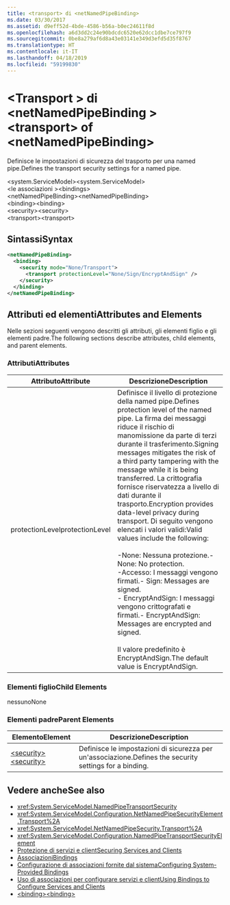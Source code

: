 ```yaml
---
title: <transport> di <netNamedPipeBinding>
ms.date: 03/30/2017
ms.assetid: d9eff52d-4bde-4586-b56a-b0ec24611f8d
ms.openlocfilehash: a6d3dd2c24e90bdcdc6520e62dcc1dbe7ce797f9
ms.sourcegitcommit: 0be8a279af6d8a43e03141e349d3efd5d35f8767
ms.translationtype: HT
ms.contentlocale: it-IT
ms.lasthandoff: 04/18/2019
ms.locfileid: "59199830"
---
```

# <a name="transport-of-netnamedpipebinding"></a><span data-ttu-id="57738-102">\<Transport > di \<netNamedPipeBinding ></span><span class="sxs-lookup"><span data-stu-id="57738-102">\<transport> of \<netNamedPipeBinding></span></span>
<span data-ttu-id="57738-103">Definisce le impostazioni di sicurezza del trasporto per una named pipe.</span><span class="sxs-lookup"><span data-stu-id="57738-103">Defines the transport security settings for a named pipe.</span></span>  
  
 <span data-ttu-id="57738-104">\<system.ServiceModel></span><span class="sxs-lookup"><span data-stu-id="57738-104">\<system.ServiceModel></span></span>  
<span data-ttu-id="57738-105">\<le associazioni ></span><span class="sxs-lookup"><span data-stu-id="57738-105">\<bindings></span></span>  
<span data-ttu-id="57738-106">\<netNamedPipeBinding></span><span class="sxs-lookup"><span data-stu-id="57738-106">\<netNamedPipeBinding></span></span>  
<span data-ttu-id="57738-107">\<binding></span><span class="sxs-lookup"><span data-stu-id="57738-107">\<binding></span></span>  
<span data-ttu-id="57738-108">\<security></span><span class="sxs-lookup"><span data-stu-id="57738-108">\<security></span></span>  
<span data-ttu-id="57738-109">\<transport></span><span class="sxs-lookup"><span data-stu-id="57738-109">\<transport></span></span>  
  
## <a name="syntax"></a><span data-ttu-id="57738-110">Sintassi</span><span class="sxs-lookup"><span data-stu-id="57738-110">Syntax</span></span>  
  
```xml  
<netNamedPipeBinding>
  <binding>
    <security mode="None/Transport">
      <transport protectionLevel="None/Sign/EncryptAndSign" />
    </security>
  </binding>
</netNamedPipeBinding>
```  
  
## <a name="attributes-and-elements"></a><span data-ttu-id="57738-111">Attributi ed elementi</span><span class="sxs-lookup"><span data-stu-id="57738-111">Attributes and Elements</span></span>  
 <span data-ttu-id="57738-112">Nelle sezioni seguenti vengono descritti gli attributi, gli elementi figlio e gli elementi padre.</span><span class="sxs-lookup"><span data-stu-id="57738-112">The following sections describe attributes, child elements, and parent elements.</span></span>  
  
### <a name="attributes"></a><span data-ttu-id="57738-113">Attributi</span><span class="sxs-lookup"><span data-stu-id="57738-113">Attributes</span></span>  
  
|<span data-ttu-id="57738-114">Attributo</span><span class="sxs-lookup"><span data-stu-id="57738-114">Attribute</span></span>|<span data-ttu-id="57738-115">Descrizione</span><span class="sxs-lookup"><span data-stu-id="57738-115">Description</span></span>|  
|---------------|-----------------|  
|<span data-ttu-id="57738-116">protectionLevel</span><span class="sxs-lookup"><span data-stu-id="57738-116">protectionLevel</span></span>|<span data-ttu-id="57738-117">Definisce il livello di protezione della named pipe.</span><span class="sxs-lookup"><span data-stu-id="57738-117">Defines protection level of the named pipe.</span></span> <span data-ttu-id="57738-118">La firma dei messaggi riduce il rischio di manomissione da parte di terzi durante il trasferimento.</span><span class="sxs-lookup"><span data-stu-id="57738-118">Signing messages mitigates the risk of a third party tampering with the message while it is being transferred.</span></span> <span data-ttu-id="57738-119">La crittografia fornisce riservatezza a livello di dati durante il trasporto.</span><span class="sxs-lookup"><span data-stu-id="57738-119">Encryption provides data-level privacy during transport.</span></span> <span data-ttu-id="57738-120">Di seguito vengono elencati i valori validi:</span><span class="sxs-lookup"><span data-stu-id="57738-120">Valid values include the following:</span></span><br /><br /> <span data-ttu-id="57738-121">-None: Nessuna protezione.</span><span class="sxs-lookup"><span data-stu-id="57738-121">-   None: No protection.</span></span><br /><span data-ttu-id="57738-122">-Accesso: I messaggi vengono firmati.</span><span class="sxs-lookup"><span data-stu-id="57738-122">-   Sign: Messages are signed.</span></span><br /><span data-ttu-id="57738-123">-   EncryptAndSign: I messaggi vengono crittografati e firmati.</span><span class="sxs-lookup"><span data-stu-id="57738-123">-   EncryptAndSign: Messages are encrypted and signed.</span></span><br /><br /> <span data-ttu-id="57738-124">Il valore predefinito è EncryptAndSign.</span><span class="sxs-lookup"><span data-stu-id="57738-124">The default value is EncryptAndSign.</span></span>|  
  
### <a name="child-elements"></a><span data-ttu-id="57738-125">Elementi figlio</span><span class="sxs-lookup"><span data-stu-id="57738-125">Child Elements</span></span>  
 <span data-ttu-id="57738-126">nessuno</span><span class="sxs-lookup"><span data-stu-id="57738-126">None</span></span>  
  
### <a name="parent-elements"></a><span data-ttu-id="57738-127">Elementi padre</span><span class="sxs-lookup"><span data-stu-id="57738-127">Parent Elements</span></span>  
  
|<span data-ttu-id="57738-128">Elemento</span><span class="sxs-lookup"><span data-stu-id="57738-128">Element</span></span>|<span data-ttu-id="57738-129">Descrizione</span><span class="sxs-lookup"><span data-stu-id="57738-129">Description</span></span>|  
|-------------|-----------------|  
|[<span data-ttu-id="57738-130">\<security></span><span class="sxs-lookup"><span data-stu-id="57738-130">\<security></span></span>](../../../../../docs/framework/configure-apps/file-schema/wcf/security-of-netnamedpipebinding.md)|<span data-ttu-id="57738-131">Definisce le impostazioni di sicurezza per un'associazione.</span><span class="sxs-lookup"><span data-stu-id="57738-131">Defines the security settings for a binding.</span></span>|  
  
## <a name="see-also"></a><span data-ttu-id="57738-132">Vedere anche</span><span class="sxs-lookup"><span data-stu-id="57738-132">See also</span></span>

- <xref:System.ServiceModel.NamedPipeTransportSecurity>
- <xref:System.ServiceModel.Configuration.NetNamedPipeSecurityElement.Transport%2A>
- <xref:System.ServiceModel.NetNamedPipeSecurity.Transport%2A>
- <xref:System.ServiceModel.Configuration.NamedPipeTransportSecurityElement>
- [<span data-ttu-id="57738-133">Protezione di servizi e client</span><span class="sxs-lookup"><span data-stu-id="57738-133">Securing Services and Clients</span></span>](../../../../../docs/framework/wcf/feature-details/securing-services-and-clients.md)
- [<span data-ttu-id="57738-134">Associazioni</span><span class="sxs-lookup"><span data-stu-id="57738-134">Bindings</span></span>](../../../../../docs/framework/wcf/bindings.md)
- [<span data-ttu-id="57738-135">Configurazione di associazioni fornite dal sistema</span><span class="sxs-lookup"><span data-stu-id="57738-135">Configuring System-Provided Bindings</span></span>](../../../../../docs/framework/wcf/feature-details/configuring-system-provided-bindings.md)
- [<span data-ttu-id="57738-136">Uso di associazioni per configurare servizi e client</span><span class="sxs-lookup"><span data-stu-id="57738-136">Using Bindings to Configure Services and Clients</span></span>](../../../../../docs/framework/wcf/using-bindings-to-configure-services-and-clients.md)
- [<span data-ttu-id="57738-137">\<binding></span><span class="sxs-lookup"><span data-stu-id="57738-137">\<binding></span></span>](../../../../../docs/framework/misc/binding.md)
